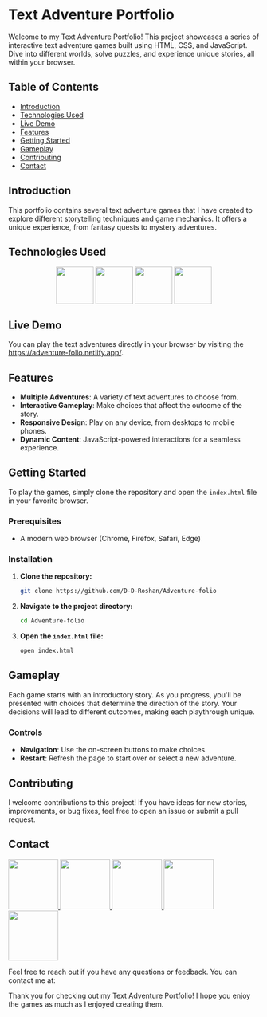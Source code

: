 # Text Adventure Portfolio

Welcome to my Text Adventure Portfolio! This project showcases a series of interactive text adventure games built using HTML, CSS, and JavaScript. Dive into different worlds, solve puzzles, and experience unique stories, all within your browser.

## Table of Contents

- [Introduction](#introduction)
- [Technologies Used](#technologies-used)
- [Live Demo](live-demo)
- [Features](#features)
- [Getting Started](#getting-started)
- [Gameplay](#gameplay)
- [Contributing](#contributing)
- [Contact](#contact)

## Introduction

This portfolio contains several text adventure games that I have created to explore different storytelling techniques and game mechanics. It offers a unique experience, from fantasy quests to mystery adventures.

## Technologies Used
<div align="center">
<img align="center" height="75" width="75" src="https://skillicons.dev/icons?i=html"/>
<img align="center" height="75" width="75" src="https://skillicons.dev/icons?i=css"/>
<img align="center" height="75" width="75" src="https://skillicons.dev/icons?i=js"/>
<img align="center" height="75" width="75" src="https://skillicons.dev/icons?i=vscode"/>
</div>

## Live Demo
You can play the text adventures directly in your browser by visiting the https://adventure-folio.netlify.app/.

## Features

- **Multiple Adventures**: A variety of text adventures to choose from.
- **Interactive Gameplay**: Make choices that affect the outcome of the story.
- **Responsive Design**: Play on any device, from desktops to mobile phones.
- **Dynamic Content**: JavaScript-powered interactions for a seamless experience.

## Getting Started

To play the games, simply clone the repository and open the `index.html` file in your favorite browser.

### Prerequisites

- A modern web browser (Chrome, Firefox, Safari, Edge)

### Installation

1. **Clone the repository:**

   ```sh
   git clone https://github.com/D-D-Roshan/Adventure-folio
   
   ```

2. **Navigate to the project directory:**

   ```sh
   cd Adventure-folio
   ```

3. **Open the `index.html` file:**

   ```sh
   open index.html
   ```

## Gameplay

Each game starts with an introductory story. As you progress, you'll be presented with choices that determine the direction of the story. Your decisions will lead to different outcomes, making each playthrough unique.

### Controls

- **Navigation**: Use the on-screen buttons to make choices.
- **Restart**: Refresh the page to start over or select a new adventure.

## Contributing

I welcome contributions to this project! If you have ideas for new stories, improvements, or bug fixes, feel free to open an issue or submit a pull request.


## Contact
<div>
<a href="https://www.facebook.com/roshan.d.942145">
<img width="100" height="100" src="https://user-images.githubusercontent.com/74038190/235294010-ec412ef5-e3da-4efa-b1d4-0ab4d4638755.gif" target="_blank"/>
</a> 
<a href="https://discord.com/invite/M8he9HxQ">
<img width="100" height="100" src="https://user-images.githubusercontent.com/74038190/235294015-47144047-25ab-417c-af1b-6746820a20ff.gif" target="_blank"/>
</a> 
<a href="https://www.linkedin.com/in/d-d-roshan">
<img width="100" height="100" src="https://user-images.githubusercontent.com/74038190/235294012-0a55e343-37ad-4b0f-924f-c8431d9d2483.gif" target="_blank"/>
</a>  
<a href="https://www.instagram.com/d_roshan_official">
<img width="100" height="100" src="https://user-images.githubusercontent.com/74038190/235294013-a33e5c43-a01c-43f6-b44d-a406d8b4ab75.gif" target="_blank"/>
</a>  
<a href="https://github.com/D-D-Roshan/D-D-Roshan">
<img width="100" height="100" src="https://img.icons8.com/?size=100&id=akG4VRhAoSii&format=png&color=000000" target="_blank"/>
</a> 
</div>

Feel free to reach out if you have any questions or feedback. You can contact me at:



Thank you for checking out my Text Adventure Portfolio! I hope you enjoy the games as much as I enjoyed creating them.


